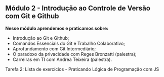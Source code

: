## Módulo 2 - Introdução ao Controle de Versão com Git e Github

**Nesse módulo aprendemos e praticamos sobre:**

- Introdução ao Git e Github;
- Comandos Essenciais do Git e Trabalho Colaborativo;
- Aprofundamento com Git Intermediário;
- O paradoxo da privacidade com Reges Bronzatti (palestra);
- Carreiras em TI com Andrea Teixeira (palestra).

Tarefa 2: Lista de exercícios - Praticando Lógica de Programação com JS 
